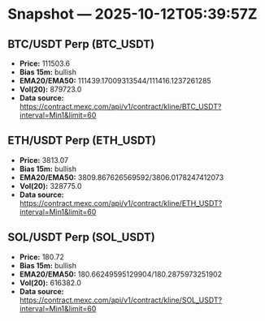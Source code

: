 # Snapshot — 2025-10-12T05:39:57Z

## BTC/USDT Perp (BTC_USDT)
- **Price:** 111503.6
- **Bias 15m:** bullish
- **EMA20/EMA50:** 111439.17009313544/111416.1237261285
- **Vol(20):** 879723.0
- **Data source:** https://contract.mexc.com/api/v1/contract/kline/BTC_USDT?interval=Min1&limit=60

## ETH/USDT Perp (ETH_USDT)
- **Price:** 3813.07
- **Bias 15m:** bullish
- **EMA20/EMA50:** 3809.867626569592/3806.0178247412073
- **Vol(20):** 328775.0
- **Data source:** https://contract.mexc.com/api/v1/contract/kline/ETH_USDT?interval=Min1&limit=60

## SOL/USDT Perp (SOL_USDT)
- **Price:** 180.72
- **Bias 15m:** bullish
- **EMA20/EMA50:** 180.66249595129904/180.2875973251902
- **Vol(20):** 616382.0
- **Data source:** https://contract.mexc.com/api/v1/contract/kline/SOL_USDT?interval=Min1&limit=60
